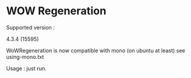 WOW Regeneration
===============

Supported version :

4.3.4 (15595)

WoWRegeneration is now compatible with mono (on ubuntu at least) see using-mono.txt

Usage : just run.

